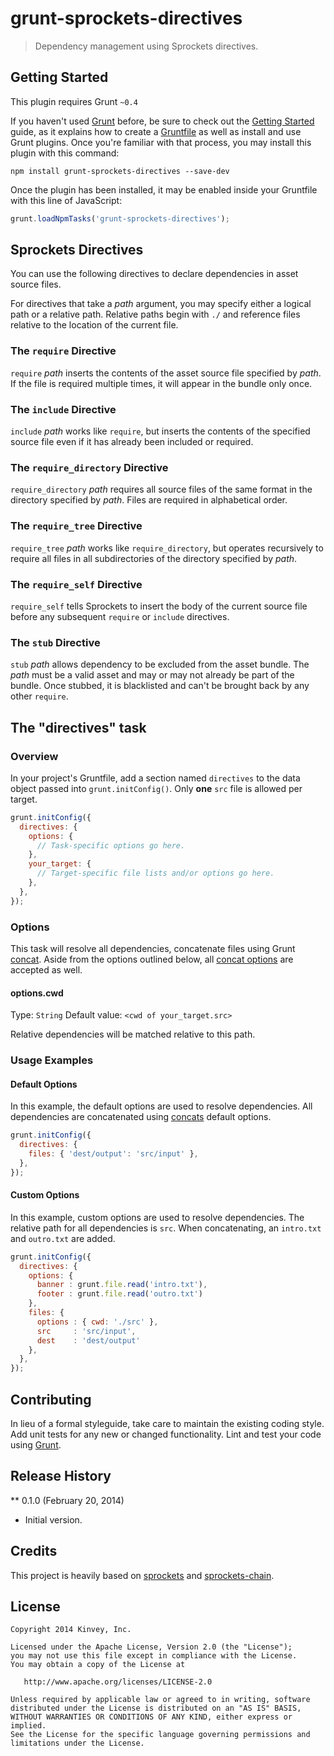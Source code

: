 # grunt-sprockets-directives
> Dependency management using Sprockets directives.

## Getting Started
This plugin requires Grunt `~0.4`

If you haven't used [Grunt](http://gruntjs.com/) before, be sure to check out the [Getting Started](http://gruntjs.com/getting-started) guide, as it explains how to create a [Gruntfile](http://gruntjs.com/sample-gruntfile) as well as install and use Grunt plugins. Once you're familiar with that process, you may install this plugin with this command:

```shell
npm install grunt-sprockets-directives --save-dev
```

Once the plugin has been installed, it may be enabled inside your Gruntfile with this line of JavaScript:

```js
grunt.loadNpmTasks('grunt-sprockets-directives');
```

## Sprockets Directives
You can use the following directives to declare dependencies in asset source files.

For directives that take a *path* argument, you may specify either a logical path or a relative path. Relative paths begin with `./` and reference files relative to the location of the current file.

### The `require` Directive
`require` *path* inserts the contents of the asset source file specified by *path*. If the file is required multiple times, it will appear in the bundle only once.

### The `include` Directive
`include` *path* works like `require`, but inserts the contents of the specified source file even if it has already been included or required.

### The `require_directory` Directive
`require_directory` *path* requires all source files of the same format in the directory specified by *path*. Files are required in alphabetical order.

### The `require_tree` Directive
`require_tree` *path* works like `require_directory`, but operates recursively to require all files in all subdirectories of the directory specified by *path*.

### The `require_self` Directive
`require_self` tells Sprockets to insert the body of the current source file before any subsequent `require` or `include` directives.

### The `stub` Directive
`stub` *path* allows dependency to be excluded from the asset bundle. The *path* must be a valid asset and may or may not already be part of the bundle. Once stubbed, it is blacklisted and can't be brought back by any other `require`.

## The "directives" task

### Overview
In your project's Gruntfile, add a section named `directives` to the data object passed into `grunt.initConfig()`. Only **one** `src` file is allowed per target.

```js
grunt.initConfig({
  directives: {
    options: {
      // Task-specific options go here.
    },
    your_target: {
      // Target-specific file lists and/or options go here.
    },
  },
});
```

### Options
This task will resolve all dependencies, concatenate files using Grunt [concat](https://github.com/gruntjs/grunt-contrib-concat). Aside from the options outlined below, all [concat options](https://github.com/gruntjs/grunt-contrib-concat#options) are accepted as well.

#### options.cwd
Type: `String`
Default value: `<cwd of your_target.src>`

Relative dependencies will be matched relative to this path.

### Usage Examples

#### Default Options
In this example, the default options are used to resolve dependencies. All dependencies are concatenated using [concats](https://github.com/gruntjs/grunt-contrib-concat#options) default options.

```js
grunt.initConfig({
  directives: {
    files: { 'dest/output': 'src/input' },
  },
});
```

#### Custom Options
In this example, custom options are used to resolve dependencies. The relative path for all dependencies is `src`. When concatenating, an `intro.txt` and `outro.txt` are added.

```js
grunt.initConfig({
  directives: {
    options: {
      banner : grunt.file.read('intro.txt'),
      footer : grunt.file.read('outro.txt')
    },
    files: {
      options : { cwd: './src' },
      src     : 'src/input',
      dest    : 'dest/output'
    },
  },
});
```

## Contributing
In lieu of a formal styleguide, take care to maintain the existing coding style. Add unit tests for any new or changed functionality. Lint and test your code using [Grunt](http://gruntjs.com/).

## Release History
** 0.1.0 (February 20, 2014)

  * Initial version.

## Credits
This project is heavily based on [sprockets](https://github.com/sstephenson/sprockets) and [sprockets-chain](https://github.com/lucaong/sprockets-chain).

## License
    Copyright 2014 Kinvey, Inc.

    Licensed under the Apache License, Version 2.0 (the "License");
    you may not use this file except in compliance with the License.
    You may obtain a copy of the License at

       http://www.apache.org/licenses/LICENSE-2.0

    Unless required by applicable law or agreed to in writing, software
    distributed under the License is distributed on an "AS IS" BASIS,
    WITHOUT WARRANTIES OR CONDITIONS OF ANY KIND, either express or implied.
    See the License for the specific language governing permissions and
    limitations under the License.